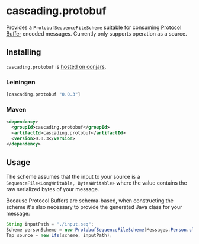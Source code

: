 # cascading.protobuf

Provides a `ProtobufSequenceFileScheme` suitable for consuming [Protocol Buffer](http://code.google.com/apis/protocolbuffers/)
encoded messages. Currently only supports operation as a source.

## Installing

`cascading.protobuf` is [hosted on conjars](http://www.conjars.org/cascading.protobuf).

### Leiningen

```clojure
[cascading.protobuf "0.0.3"]
```

### Maven

```xml
<dependency>
  <groupId>cascading.protobuf</groupId>
  <artifactId>cascading.protobuf</artifactId>
  <version>0.0.3</version>
</dependency>
```

## Usage

The scheme assumes that the input to your source is a `SequenceFile<LongWritable, BytesWritable>` where the
value contains the raw serialized bytes of your message.

Because Protocol Buffers are schema-based, when constructing the scheme it's also necessary to provide the
generated Java class for your message:

```java
String inputPath = "./input.seq";
Scheme personScheme = new ProtobufSequenceFileScheme(Messages.Person.class, new Fields("id", "name", "email"))
Tap source = new Lfs(scheme, inputPath);
```